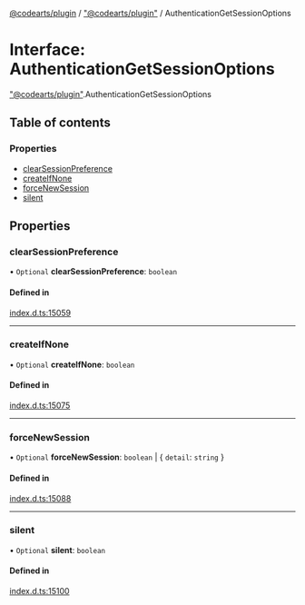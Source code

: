 [@codearts/plugin](../README.md) / ["@codearts/plugin"](../modules/_codearts_plugin_.md) / AuthenticationGetSessionOptions

# Interface: AuthenticationGetSessionOptions

["@codearts/plugin"](../modules/_codearts_plugin_.md).AuthenticationGetSessionOptions

## Table of contents

### Properties

- [clearSessionPreference](codearts_plugin_.AuthenticationGetSessionOptions.md#clearsessionpreference)
- [createIfNone](codearts_plugin_.AuthenticationGetSessionOptions.md#createifnone)
- [forceNewSession](codearts_plugin_.AuthenticationGetSessionOptions.md#forcenewsession)
- [silent](codearts_plugin_.AuthenticationGetSessionOptions.md#silent)

## Properties

### clearSessionPreference

• `Optional` **clearSessionPreference**: `boolean`

#### Defined in

[index.d.ts:15059](https://github.com/huaweicloud/cloudide-plugin-api/blob/b58031b/index.d.ts#L15059)

___

### createIfNone

• `Optional` **createIfNone**: `boolean`

#### Defined in

[index.d.ts:15075](https://github.com/huaweicloud/cloudide-plugin-api/blob/b58031b/index.d.ts#L15075)

___

### forceNewSession

• `Optional` **forceNewSession**: `boolean` \| { `detail`: `string`  }

#### Defined in

[index.d.ts:15088](https://github.com/huaweicloud/cloudide-plugin-api/blob/b58031b/index.d.ts#L15088)

___

### silent

• `Optional` **silent**: `boolean`

#### Defined in

[index.d.ts:15100](https://github.com/huaweicloud/cloudide-plugin-api/blob/b58031b/index.d.ts#L15100)
